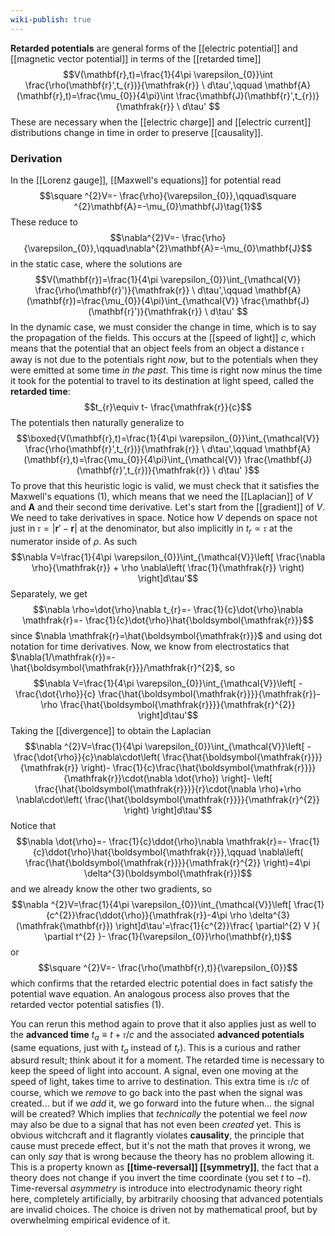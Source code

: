 ```yaml
---
wiki-publish: true
---
```

**Retarded potentials** are general forms of the [[electric potential]] and [[magnetic vector potential]] in terms of the [[retarded time]]
$$V(\mathbf{r},t)=\frac{1}{4\pi \varepsilon_{0}}\int \frac{\rho(\mathbf{r}',t_{r})}{\mathfrak{r}} \ d\tau',\qquad \mathbf{A}(\mathbf{r},t)=\frac{\mu_{0}}{4\pi}\int \frac{\mathbf{J}(\mathbf{r}',t_{r})}{\mathfrak{r}} \ d\tau'  $$
These are necessary when the [[electric charge]] and [[electric current]] distributions change in time in order to preserve [[causality]].
### Derivation
In the [[Lorenz gauge]], [[Maxwell's equations]] for potential read
$$\square ^{2}V=- \frac{\rho}{\varepsilon_{0}},\qquad\square ^{2}\mathbf{A}=-\mu_{0}\mathbf{J}\tag{1}$$
These reduce to
$$\nabla^{2}V=- \frac{\rho}{\varepsilon_{0}},\qquad\nabla^{2}\mathbf{A}=-\mu_{0}\mathbf{J}$$
in the static case, where the solutions are
$$V(\mathbf{r})=\frac{1}{4\pi \varepsilon_{0}}\int_{\mathcal{V}} \frac{\rho(\mathbf{r}')}{\mathfrak{r}} \ d\tau',\qquad \mathbf{A}(\mathbf{r})=\frac{\mu_{0}}{4\pi}\int_{\mathcal{V}} \frac{\mathbf{J}(\mathbf{r}')}{\mathfrak{r}} \ d\tau'  $$
In the dynamic case, we must consider the change in time, which is to say the propagation of the fields. This occurs at the [[speed of light]] $c$, which means that the potential that an object feels from an object a distance $\mathfrak{r}$ away is not due to the potentials right *now*, but to the potentials when they were emitted at some time *in the past*. This time is right now minus the time it took for the potential to travel to its destination at light speed, called the **retarded time**:
$$t_{r}\equiv t- \frac{\mathfrak{r}}{c}$$
The potentials then naturally generalize to
$$\boxed{V(\mathbf{r},t)=\frac{1}{4\pi \varepsilon_{0}}\int_{\mathcal{V}} \frac{\rho(\mathbf{r}',t_{r})}{\mathfrak{r}} \ d\tau',\qquad \mathbf{A}(\mathbf{r},t)=\frac{\mu_{0}}{4\pi}\int_{\mathcal{V}} \frac{\mathbf{J}(\mathbf{r}',t_{r})}{\mathfrak{r}} \ d\tau'  }$$
To prove that this heuristic logic is valid, we must check that it satisfies the Maxwell's equations $(1)$, which means that we need the [[Laplacian]] of $V$ and $\mathbf{A}$ and their second time derivative. Let's start from the [[gradient]] of $V$. We need to take derivatives in space. Notice how $V$ depends on space not just in $\mathfrak{r}=\lvert \mathbf{r}'-\mathbf{r} \rvert$ at the denominator, but also implicitly in $t_{r}\propto \mathfrak{r}$ at the numerator inside of $\rho$. As such
$$\nabla V=\frac{1}{4\pi \varepsilon_{0}}\int_{\mathcal{V}}\left[ \frac{\nabla \rho}{\mathfrak{r}} + \rho \nabla\left( \frac{1}{\mathfrak{r}} \right) \right]d\tau'$$
Separately, we get
$$\nabla \rho=\dot{\rho}\nabla t_{r}=- \frac{1}{c}\dot{\rho}\nabla \mathfrak{r}=- \frac{1}{c}\dot{\rho}\hat{\boldsymbol{\mathfrak{r}}}$$
since $\nabla \mathfrak{r}=\hat{\boldsymbol{\mathfrak{r}}}$ and using dot notation for time derivatives. Now, we know from electrostatics that $\nabla(1/\mathfrak{r})=-\hat{\boldsymbol{\mathfrak{r}}}/\mathfrak{r}^{2}$, so
$$\nabla V=\frac{1}{4\pi \varepsilon_{0}}\int_{\mathcal{V}}\left[ - \frac{\dot{\rho}}{c} \frac{\hat{\boldsymbol{\mathfrak{r}}}}{\mathfrak{r}}-\rho \frac{\hat{\boldsymbol{\mathfrak{r}}}}{\mathfrak{r}^{2}} \right]d\tau'$$
Taking the [[divergence]] to obtain the Laplacian
$$\nabla ^{2}V=\frac{1}{4\pi \varepsilon_{0}}\int_{\mathcal{V}}\left[ - \frac{\dot{\rho}}{c}\nabla\cdot\left( \frac{\hat{\boldsymbol{\mathfrak{r}}}}{\mathfrak{r}} \right)- \frac{1}{c}\frac{\hat{\boldsymbol{\mathfrak{r}}}}{\mathfrak{r}}\cdot(\nabla \dot{\rho}) \right]- \left[ \frac{\hat{\boldsymbol{\mathfrak{r}}}}{r}\cdot(\nabla \rho)+\rho \nabla\cdot\left( \frac{\hat{\boldsymbol{\mathfrak{r}}}}{\mathfrak{r}^{2}} \right) \right]d\tau'$$
Notice that
$$\nabla \dot{\rho}=- \frac{1}{c}\ddot{\rho}\nabla \mathfrak{r}=- \frac{1}{c}\ddot{\rho}\hat{\boldsymbol{\mathfrak{r}}},\qquad \nabla\left( \frac{\hat{\boldsymbol{\mathfrak{r}}}}{\mathfrak{r}^{2}} \right)=4\pi \delta^{3}(\boldsymbol{\mathfrak{r}})$$
and we already know the other two gradients, so
$$\nabla ^{2}V=\frac{1}{4\pi \varepsilon_{0}}\int_{\mathcal{V}}\left[ \frac{1}{c^{2}}\frac{\ddot{\rho}}{\mathfrak{r}}-4\pi \rho \delta^{3}(\mathfrak{\mathbf{r}}) \right]d\tau'=\frac{1}{c^{2}}\frac{ \partial^{2} V }{ \partial t^{2} }- \frac{1}{\varepsilon_{0}}\rho(\mathbf{r},t)$$
or
$$\square ^{2}V=- \frac{\rho(\mathbf{r},t)}{\varepsilon_{0}}$$
which confirms that the retarded electric potential does in fact satisfy the potential wave equation. An analogous process also proves that the retarded vector potential satisfies $(1)$.

You can rerun this method again to prove that it also applies just as well to the **advanced time** $t_{a}\equiv t+ \mathfrak{r}/c$ and the associated **advanced potentials** (same equations, just with $t_{a}$ instead of $t_{r}$). This is a curious and rather absurd result; think about it for a moment. The retarded time is necessary to keep the speed of light into account. A signal, even one moving at the speed of light, takes time to arrive to destination. This extra time is $\mathfrak{r}/c$ of course, which we *remove* to go back into the past when the signal was created... but if we *add* it, we go forward into the future when... the signal will be created? Which implies that *technically* the potential we feel *now* may also be due to a signal that has not even been *created* yet. This is obvious witchcraft and it flagrantly violates **causality**, the principle that cause must precede effect, but it's not the math that proves it wrong, we can only *say* that is wrong because the theory has no problem allowing it. This is a property known as **[[time-reversal]] [[symmetry]]**, the fact that a theory does not change if you invert the time coordinate (you set $t$ to $-t$). Time-reversal *asymmetry* is introduce into electrodynamic theory right here, completely artificially, by arbitrarily choosing that advanced potentials are invalid choices. The choice is driven not by mathematical proof, but by overwhelming empirical evidence of it.